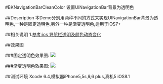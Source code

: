 #BKNavigationBarCleanColor
设置UINavigationBar背景为透明色

##Description
本Demo分别用两种不同的方式来实现UINavigationBar背景为透明色,一种是固定透明色,另外一种是渐变透明色,适用于iOS7+

##相关说明
1.[参考:ios 导航栏透明及颜色动态变化](http://blog.csdn.net/gmfxch/article/details/45530931)

##效果图

###固定透明色效果图:
<img src="https://github.com/BossKing/BKNavigationBarCleanColor/blob/master/BKNavigationBarCleanColor1.gif"/>

###渐变透明色效果图:
<img src="https://github.com/BossKing/BKNavigationBarCleanColor/blob/master/BKNavigationBarCleanColor2.gif"/>

##测试环境
Xcode 6.4,模拟器iPhone5,5s,6,6 plus,真机5 iOS8.1

